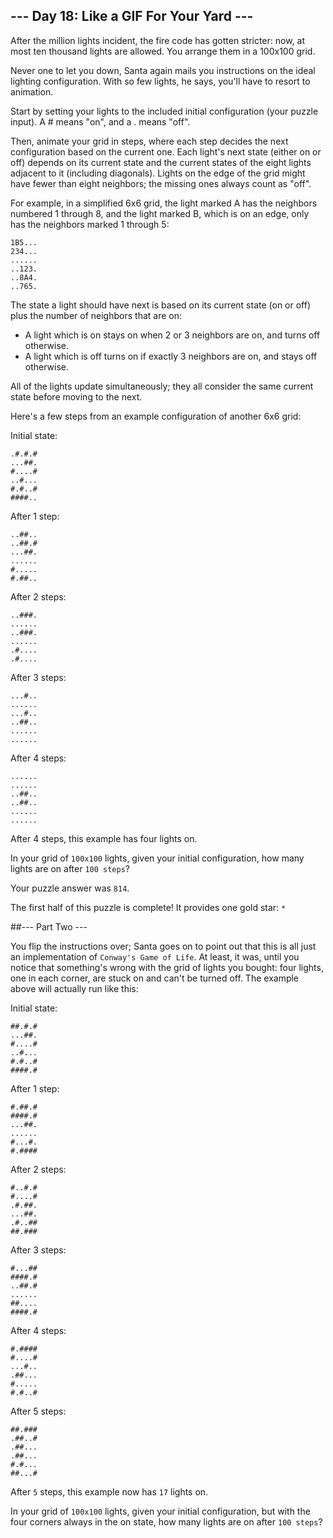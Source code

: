 ## --- Day 18: Like a GIF For Your Yard ---

After the million lights incident, the fire code has gotten stricter: now, at most ten thousand lights are allowed. You arrange them in a 100x100 grid.

Never one to let you down, Santa again mails you instructions on the ideal lighting configuration. With so few lights, he says, you'll have to resort to animation.

Start by setting your lights to the included initial configuration (your puzzle input). A # means "on", and a . means "off".

Then, animate your grid in steps, where each step decides the next configuration based on the current one. Each light's next state (either on or off) depends on its current state and the current states of the eight lights adjacent to it (including diagonals). Lights on the edge of the grid might have fewer than eight neighbors; the missing ones always count as "off".

For example, in a simplified 6x6 grid, the light marked A has the neighbors numbered 1 through 8, and the light marked B, which is on an edge, only has the neighbors marked 1 through 5:

    1B5...
    234...
    ......
    ..123.
    ..8A4.
    ..765.

The state a light should have next is based on its current state (on or off) plus the number of neighbors that are on:

- A light which is on stays on when 2 or 3 neighbors are on, and turns off otherwise.
- A light which is off turns on if exactly 3 neighbors are on, and stays off otherwise.

All of the lights update simultaneously; they all consider the same current state before moving to the next.

Here's a few steps from an example configuration of another 6x6 grid:

Initial state:

    .#.#.#
    ...##.
    #....#
    ..#...
    #.#..#
    ####..

After 1 step:

    ..##..
    ..##.#
    ...##.
    ......
    #.....
    #.##..

After 2 steps:

    ..###.
    ......
    ..###.
    ......
    .#....
    .#....

After 3 steps:

    ...#..
    ......
    ...#..
    ..##..
    ......
    ......

After 4 steps:

    ......
    ......
    ..##..
    ..##..
    ......
    ......

After 4 steps, this example has four lights on.

In your grid of `100x100` lights, given your initial configuration, how many lights are on after `100 steps`?

Your puzzle answer was `814`.

The first half of this puzzle is complete! It provides one gold star: `*`


##--- Part Two ---

You flip the instructions over; Santa goes on to point out that this is all just an implementation of `Conway's Game of Life`. At least, it was, until you notice that something's wrong with the grid of lights you bought: four lights, one in each corner, are stuck on and can't be turned off. The example above will actually run like this:

Initial state:

    ##.#.#
    ...##.
    #....#
    ..#...
    #.#..#
    ####.#

After 1 step:

    #.##.#
    ####.#
    ...##.
    ......
    #...#.
    #.####

After 2 steps:

    #..#.#
    #....#
    .#.##.
    ...##.
    .#..##
    ##.###

After 3 steps:

    #...##
    ####.#
    ..##.#
    ......
    ##....
    ####.#

After 4 steps:

    #.####
    #....#
    ...#..
    .##...
    #.....
    #.#..#

After 5 steps:

    ##.###
    .##..#
    .##...
    .##...
    #.#...
    ##...#

After `5` steps, this example now has `17` lights on.

In your grid of `100x100` lights, given your initial configuration, but with the four corners always in the on state, how many lights are on after `100 steps`?
